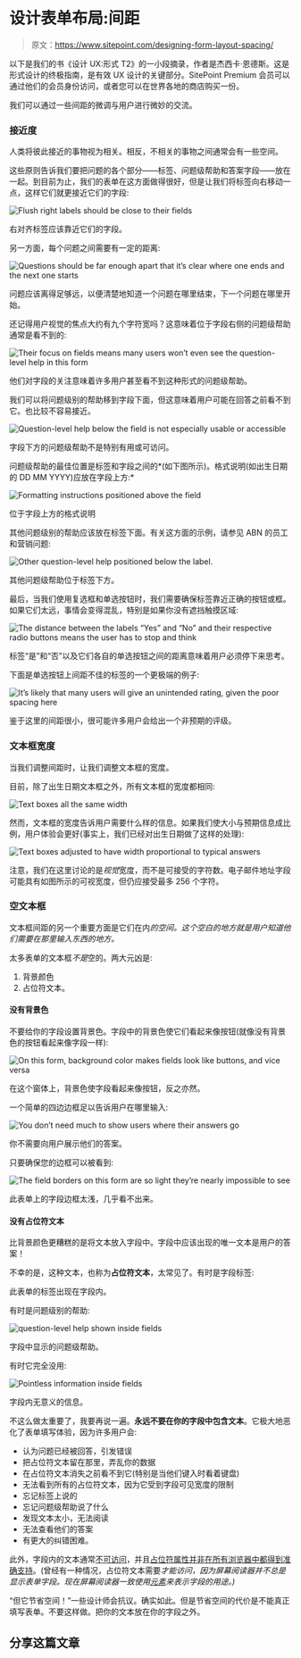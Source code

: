 # 设计表单布局:间距

> 原文：<https://www.sitepoint.com/designing-form-layout-spacing/>

以下是我们的书《设计 UX:形式 T2》的一小段摘录，作者是杰西卡·恩德斯。这是形式设计的终极指南，是有效 UX 设计的关键部分。SitePoint Premium 会员可以通过他们的会员身份访问，或者您可以在世界各地的商店购买一份。

我们可以通过一些间距的微调与用户进行微妙的交流。

### 接近度

人类将彼此接近的事物视为相关。相反，不相关的事物之间通常会有一些空间。

这些原则告诉我们要把问题的各个部分——标签、问题级帮助和答案字段——放在一起。到目前为止，我们的表单在这方面做得很好，但是让我们将标签向右移动一点，这样它们就更接近它们的字段:

![Flush right labels should be close to their fields](img/174fdf57f5a1ed181afe7721e3566a1d.png)

右对齐标签应该靠近它们的字段。

另一方面，每个问题之间需要有一定的距离:

![Questions should be far enough apart that it’s clear where one ends and the next one starts](img/1b3fb214266cc35d1035895e8a093418.png)

问题应该离得足够远，以便清楚地知道一个问题在哪里结束，下一个问题在哪里开始。

还记得用户视觉的焦点大约有九个字符宽吗？这意味着位于字段右侧的问题级帮助通常是看不到的:

![Their focus on fields means many users won’t even see the question-level help in this form](img/6e0dc7a2e1170efc7b4ed364af663a08.png)

他们对字段的关注意味着许多用户甚至看不到这种形式的问题级帮助。

我们可以将问题级别的帮助移到字段下面，但这意味着用户可能在回答之前看不到它。也比较不容易接近。

![Question-level help below the field is not especially usable or accessible](img/fa05f8efe3e2ef5cbb647854a81f16e5.png)

字段下方的问题级帮助不是特别有用或可访问。

问题级帮助的最佳位置是标签和字段之间的*(如下图所示)。格式说明(如出生日期的 DD MM YYYY)应放在字段上方:*

![Formatting instructions positioned above the field](img/ad6cd637c5e6236a3038f9acc5fe6dca.png)

位于字段上方的格式说明

其他问题级别的帮助应该放在标签下面。有关这方面的示例，请参见 ABN 的员工和营销问题:

![Other question-level help positioned below the label.](img/f23b8dcbc7f34431b851bec99cd13171.png)

其他问题级帮助位于标签下方。

最后，当我们使用复选框和单选按钮时，我们需要确保标签靠近正确的按钮或框。如果它们太远，事情会变得混乱，特别是如果你没有遮挡触摸区域:

![The distance between the labels “Yes” and “No” and their respective radio buttons means the user has to stop and think](img/28241f9e4763fd4818814cc0fbb4fcb4.png)

标签“是”和“否”以及它们各自的单选按钮之间的距离意味着用户必须停下来思考。

下面是单选按钮上间距不佳的标签的一个更极端的例子:

![It’s likely that many users will give an unintended rating, given the poor spacing here](img/e18c7dbbe163e04e4b892da070f07ab4.png)

鉴于这里的间距很小，很可能许多用户会给出一个非预期的评级。

### 文本框宽度

当我们调整间距时，让我们调整文本框的宽度。

目前，除了出生日期文本框之外，所有文本框的宽度都相同:

![Text boxes all the same width](img/832389dd81b12b2ced08d66a720adea0.png)

然而，文本框的宽度告诉用户需要什么样的信息。如果我们使大小与预期信息成比例，用户体验会更好(事实上，我们已经对出生日期做了这样的处理):

![Text boxes adjusted to have width proportional to typical answers](img/73d5aeeb35cb87fa1a31d02f18191c46.png)

注意，我们在这里讨论的是*视觉*宽度，而不是可接受的字符数。电子邮件地址字段可能具有如图所示的可视宽度，但仍应接受最多 256 个字符。

### 空文本框

文本框间距的另一个重要方面是它们在内*的空间。这个空白的地方就是用户知道他们需要在那里输入东西的地方。*

太多表单的文本框*不是*空的。两大元凶是:

1.  背景颜色
2.  占位符文本。

#### 没有背景色

不要给你的字段设置背景色。字段中的背景色使它们看起来像按钮(就像没有背景色的按钮看起来像字段一样):

![On this form, background color makes fields look like buttons, and vice versa](img/3d059409971d45fd1918a162438d2d1c.png)

在这个窗体上，背景色使字段看起来像按钮，反之亦然。

一个简单的四边边框足以告诉用户在哪里输入:

![You don’t need much to show users where their answers go](img/4fd3783f68be9047ca675d92d6e3e5d5.png)

你不需要向用户展示他们的答案。

只要确保您的边框可以被看到:

![The field borders on this form are so light they’re nearly impossible to see](img/ec035b5cf50ad51090a343eb08f9b060.png)

此表单上的字段边框太浅，几乎看不出来。

#### 没有占位符文本

比背景颜色更糟糕的是将文本放入字段中。字段中应该出现的唯一文本是用户的答案！

不幸的是，这种文本，也称为**占位符文本**，太常见了。有时是字段标签:

此表单的标签出现在字段内。

有时是问题级别的帮助:

![question-level help shown inside fields](img/82a7ff921365295dddb94644c0298aac.png)

字段中显示的问题级帮助。

有时它完全没用:

![Pointless information inside fields](img/c8ee8df889fce8b2cf6559ce92c26f16.png)

字段内无意义的信息。

不这么做太重要了，我要再说一遍。**永远不要在你的字段中包含文本**。它极大地恶化了表单填写体验，因为许多用户会:

*   认为问题已经被回答，引发错误
*   把占位符文本留在那里，弄乱你的数据
*   在占位符文本消失之前看不到它(特别是当他们键入时看着键盘)
*   无法看到所有的占位符文本，因为它受到字段可见宽度的限制
*   忘记标签上说的
*   忘记问题级帮助说了什么
*   发现文本太小，无法阅读
*   无法查看他们的答案
*   有更大的纠错困难。

此外，字段内的文本通常[不可访问](http://output.jsbin.com/vonesu/10/)，并且[占位符属性并非在所有浏览器中都得到准确支持](http://caniuse.com/#feat=input-placeholder)。(曾经有一种情况，占位符文本需要*才能访问，因为屏幕阅读器并不总是显示表单字段。现在屏幕阅读器一致使用[元素](https://www.w3.org/TR/html5/forms.html#the-label-element)来表示字段的用途。)*

“但它节省空间！”一些设计师会抗议。确实如此。但是节省空间的代价是不能真正填写表单。不要这样做。把你的文本放在你的字段之外。

## 分享这篇文章